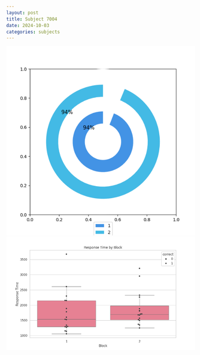```yaml
---
layout: post
title: Subject 7004
date: 2024-10-03
categories: subjects
---
```


![](data/7004/run-2/7004__acc_test.png)
![](data/7004/run-2/7004_rt.png)
